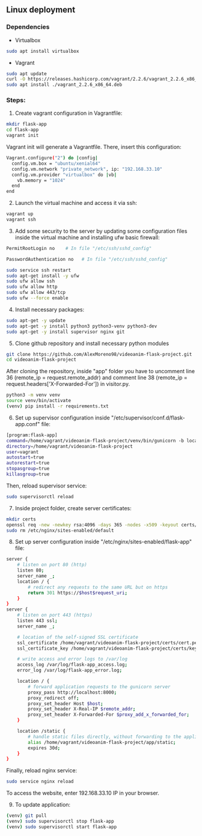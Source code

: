 ## Linux deployment

### Dependencies
- Virtualbox
``` bash
sudo apt install virtualbox
```
- Vagrant
``` bash
sudo apt update
curl -O https://releases.hashicorp.com/vagrant/2.2.6/vagrant_2.2.6_x86_64.deb
sudo apt install ./vagrant_2.2.6_x86_64.deb
```

### Steps:

1. Create vagrant configuration in Vagrantfile:
``` bash
mkdir flask-app
cd flask-app
vagrant init
```
Vagrant init will generate a Vagrantfile. There, insert this configuration:
``` bash
Vagrant.configure("2") do |config|
  config.vm.box = "ubuntu/xenial64"
  config.vm.network "private_network", ip: "192.168.33.10"
  config.vm.provider "virtualbox" do |vb|
    vb.memory = "1024"
  end
end
```
2. Launch the virtual machine and access it via ssh:
``` bash
vagrant up
vagrant ssh
```

3. Add some security to the server by updating some configuration files inside the virtual machine and installing ufw basic firewall:
``` bash
PermitRootLogin no    # In file "/etc/ssh/sshd_config"
```

``` bash
PasswordAuthentication no   # In file "/etc/ssh/sshd_config"
```

``` bash
sudo service ssh restart
sudo apt-get install -y ufw
sudo ufw allow ssh
sudo ufw allow http
sudo ufw allow 443/tcp
sudo ufw --force enable
```

4. Install necessary packages:
``` bash
sudo apt-get -y update
sudo apt-get -y install python3 python3-venv python3-dev
sudo apt-get -y install supervisor nginx git
```

5. Clone github repository and install necessary python modules
``` bash
git clone https://github.com/AlexMoreno98/videoanim-flask-project.git
cd videoanim-flask-project
```
After cloning the repository, inside "app" folder you have to uncomment line 36 (remote_ip = request.remote_addr) and comment line 38 (remote_ip = request.headers['X-Forwarded-For']) in visitor.py.

``` bash
python3 -m venv venv
source venv/bin/activate
(venv) pip install -r requirements.txt
```

6. Set up supervisor configuration inside "/etc/supervisor/conf.d/flask-app.conf" file:
``` bash
[program:flask-app]
command=/home/vagrant/videoanim-flask-project/venv/bin/gunicorn -b localhost:8000 -w 4 --chdir app app:app
directory=/home/vagrant/videoanim-flask-project
user=vagrant
autostart=true
autorestart=true
stopasgroup=true
killasgroup=true
```
Then, reload supervisor service:
``` bash
sudo supervisorctl reload
```

7. Inside project folder, create server certificates:
``` bash
mkdir certs
openssl req -new -newkey rsa:4096 -days 365 -nodes -x509 -keyout certs/key.pem -out certs/cert.pem
sudo rm /etc/nginx/sites-enabled/default
```

8. Set up server configuration inside "/etc/nginx/sites-enabled/flask-app" file:
``` bash
server {
    # listen on port 80 (http)
    listen 80;
    server_name _;
    location / {
        # redirect any requests to the same URL but on https
        return 301 https://$host$request_uri;
    }
}
server {
    # listen on port 443 (https)
    listen 443 ssl;
    server_name _;

    # location of the self-signed SSL certificate
    ssl_certificate /home/vagrant/videoanim-flask-project/certs/cert.pem;
    ssl_certificate_key /home/vagrant/videoanim-flask-project/certs/key.pem;

    # write access and error logs to /var/log
    access_log /var/log/flask-app_access.log;
    error_log /var/log/flask-app_error.log;

    location / {
        # forward application requests to the gunicorn server
        proxy_pass http://localhost:8000;
        proxy_redirect off;
        proxy_set_header Host $host;
        proxy_set_header X-Real-IP $remote_addr;
        proxy_set_header X-Forwarded-For $proxy_add_x_forwarded_for;
    }

    location /static {
        # handle static files directly, without forwarding to the application
        alias /home/vagrant/videoanim-flask-project/app/static;
        expires 30d;
    }
}
```

Finally, reload nginx service:
``` bash
sudo service nginx reload
```

To access the website, enter 192.168.33.10 IP in your browser.

9. To update application:
``` bash
(venv) git pull
(venv) sudo supervisorctl stop flask-app
(venv) sudo supervisorctl start flask-app
```

